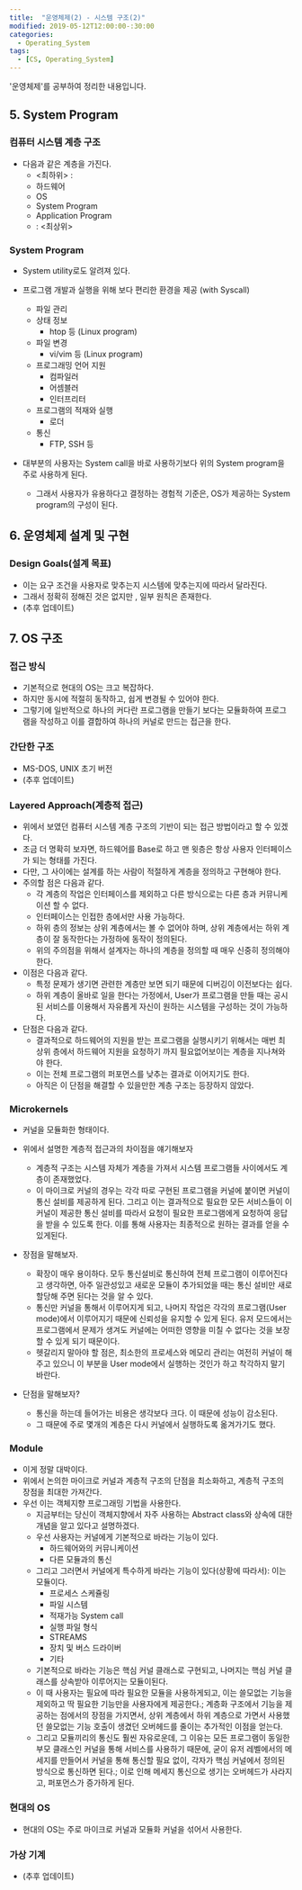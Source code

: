 ```yaml
---
title:  "운영체제(2) - 시스템 구조(2)"
modified: 2019-05-12T12:00:00-:30:00
categories:
  - Operating_System
tags:
  - [CS, Operating_System]
---
```


'운영체제'를 공부하여 정리한 내용입니다.

## 5. System Program

### 컴퓨터 시스템 계층 구조

-   다음과 같은 계층을 가진다.
    -   &lt;최하위> :
    -   하드웨어
    -   OS
    -   System Program
    -   Application Program
    -   : &lt;최상위>

### System Program

-   System utility로도 알려져 있다.
-   프로그램 개발과 실행을 위해 보다 편리한 환경을 제공 (with Syscall)

    -   파일 관리
    -   상태 정보
        -   htop 등 (Linux program)
    -   파일 변경
        -   vi/vim 등 (Linux program)
    -   프로그래밍 언어 지원
        -   컴파일러
        -   어셈블러
        -   인터프리터
    -   프로그램의 적재와 실행
        -   로더
    -   통신
        -   FTP, SSH 등

-   대부분의 사용자는 System call을 바로 사용하기보다 위의 System program을 주로 사용하게 된다.
    -   그래서 사용자가 유용하다고 결정하는 경험적 기준은, OS가 제공하는 System program의 구성이 된다.

## 6. 운영체제 설계 및 구현

### Design Goals(설계 목표)

-   이는 요구 조건을 사용자로 맞추는지 시스템에 맞추는지에 따라서 달라진다.
-   그래서 정확히 정해진 것은 없지만 , 일부 원칙은 존재한다.
-   (추후 업데이트)

## 7. OS 구조

### 접근 방식

-   기본적으로 현대의 OS는 크고 복잡하다.
-   하지만 동시에 적절히 동작하고, 쉽게 변경될 수 있어야 한다.
-   그렇기에 일반적으로 하나의 커다란 프로그램을 만들기 보다는 모듈화하여 프로그램을 작성하고 이를 결합하여 하나의 커널로 만드는 접근을 한다.

### 간단한 구조

-   MS-DOS, UNIX 초기 버전
-   (추후 업데이트)

### Layered Approach(계층적 접근)

-   위에서 보였던 컴퓨터 시스템 계층 구조의 기반이 되는 접근 방법이라고 할 수 있겠다.
-   조금 더 명확히 보자면, 하드웨어를 Base로 하고 맨 윗층은 항상 사용자 인터페이스가 되는 형태를 가진다.
-   다만, 그 사이에는 설계를 하는 사람이 적절하게 계층을 정의하고 구현해야 한다.
-   주의할 점은 다음과 같다.
    -   각 계층의 작업은 인터페이스를 제외하고 다른 방식으로는 다른 층과 커뮤니케이션 할 수 없다.
    -   인터페이스는 인접한 층에서만 사용 가능하다.
    -   하위 층의 정보는 상위 계층에서는 볼 수 없어야 하며, 상위 계층에서는 하위 계층이 잘 동작한다는 가정하에 동작이 정의된다.
    -   위의 주의점을 위해서 설계자는 하나의 계층을 정의할 때 매우 신중히 정의해야 한다.
-   이점은 다음과 같다.
    -   특정 문제가 생기면 관련한 계층만 보면 되기 때문에 디버깅이 이전보다는 쉽다.
    -   하위 계층이 올바로 일을 한다는 가정에서, User가 프로그램을 만들 때는 공시된 서비스를 이용해서 자유롭게 자신이 원하는 시스템을 구성하는 것이 가능하다.
-   단점은 다음과 같다.
    -   결과적으로 하드웨어의 지원을 받는 프로그램을 실행시키기 위해서는 매번 최상위 층에서 하드웨어 지원을 요청하기 까지 필요없어보이는 계층을 지나쳐와야 한다.
    -   이는 전체 프로그램의 퍼포먼스를 낮추는 결과로 이어지기도 한다.
    -   아직은 이 단점을 해결할 수 있을만한 계층 구조는 등장하지 않았다.

### Microkernels

-   커널을 모듈화한 형태이다.
-   위에서 설명한 계층적 접근과의 차이점을 얘기해보자
    -   계층적 구조는 시스템 자체가 계층을 가져서 시스템 프로그램들 사이에서도 계층이 존재했었다.
    -   이 마이크로 커널의 경우는 각각 따로 구현된 프로그램을 커널에 붙이면 커널이 통신 설비를 제공하게 된다. 그리고 이는 결과적으로 필요한 모든 서비스들이 이 커널이 제공한 통신 설비를 따라서 요청이 필요한 프로그램에게 요청하여 응답을 받을 수 있도록 한다. 이를 통해 사용자는 최종적으로 원하는 결과를 얻을 수 있게된다.
-   장점을 말해보자.

    -   확장이 매우 용이하다. 모두 통신설비로 통신하여 전체 프로그램이 이루어진다고 생각하면, 아주 일관성있고 새로운 모듈이 추가되었을 때는 통신 설비만 새로 할당해 주면 된다는 것을 알 수 있다.
    -   통신만 커널을 통해서 이루어지게 되고, 나머지 작업은 각각의 프로그램(User mode)에서 이루어지기 때문에 신뢰성을 유지할 수 있게 된다. 유저 모드에서는 프로그램에서 문제가 생겨도 커널에는 어떠한 영향을 미칠 수 없다는 것을 보장할 수 있게 되기 때문이다.
    -   헷갈리지 말아야 할 점은, 최소한의 프로세스와 메모리 관리는 여전히 커널이 해주고 있으니 이 부분을 User mode에서 실행하는 것인가 하고 착각하지 말기 바란다.

-   단점을 말해보자?
    -   통신을 하는데 들어가는 비용은 생각보다 크다. 이 때문에 성능이 감소된다.
    -   그 때문에 주로 몇개의 계층은 다시 커널에서 실행하도록 옮겨가기도 했다.

### Module

-   이게 정말 대박이다.
-   위에서 논의한 마이크로 커널과 계층적 구조의 단점을 최소화하고, 계층적 구조의 장점을 최대한 가져간다.
-   우선 이는 객체지향 프로그래밍 기법을 사용한다.
    -   지금부터는 당신이 객체지향에서 자주 사용하는 Abstract class와 상속에 대한 개념을 알고 있다고 설명하겠다.
    -   우선 사용자는 커널에게 기본적으로 바라는 기능이 있다.
        -   하드웨어와의 커뮤니케이션
        -   다른 모듈과의 통신
    -   그리고 그러면서 커널에게 특수하게 바라는 기능이 있다(상황에 따라서): 이는 모듈이다.
        -   프로세스 스케쥴링
        -   파일 시스템
        -   적재가능 System call
        -   실행 파일 형식
        -   STREAMS
        -   장치 및 버스 드라이버
        -   기타
    -   기본적으로 바라는 기능은 핵심 커널 클래스로 구현되고, 나머지는 핵심 커널 클래스를 상속받아 이루어지는 모듈이된다.
    -   이 때 사용자는 필요에 따라 필요한 모듈을 사용하게되고, 이는 쓸모없는 기능을 제외하고 딱 필요한 기능만을 사용자에게 제공한다.; 계층화 구조에서 기능을 제공하는 점에서의 장점을 가지면서, 상위 계층에서 하위 계층으로 가면서 사용했던 쓸모없는 기능 호출이 생겼던 오버헤드를 줄이는 추가적인 이점을 얻는다.
    -   그리고 모듈끼리의 통신도 훨씬 자유로운데, 그 이유는 모든 프로그램이 동일한 부모 클래스인 커널을 통해 서비스를 사용하기 때문에, 굳이 유저 레벨에서의 메세지를 만들어서 커널을 통해 통신할 필요 없이, 각자가 핵심 커널에서 정의된 방식으로 통신하면 된다.; 이로 인해 메세지 통신으로 생기는 오버헤드가 사라지고, 퍼포먼스가 증가하게 된다.

### 현대의 OS

-   현대의 OS는 주로 마이크로 커널과 모듈화 커널을 섞어서 사용한다.

### 가상 기계

-   (추후 업데이트)
